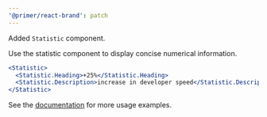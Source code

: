 ```yaml
---
'@primer/react-brand': patch
---
```


Added `Statistic` component.

Use the statistic component to display concise numerical information.

```jsx
<Statistic>
  <Statistic.Heading>+25%</Statistic.Heading>
  <Statistic.Description>increase in developer speed</Statistic.Description>
</Statistic>
```

See the [documentation](https://primer.style/brand/components/Statistic) for more usage examples.
